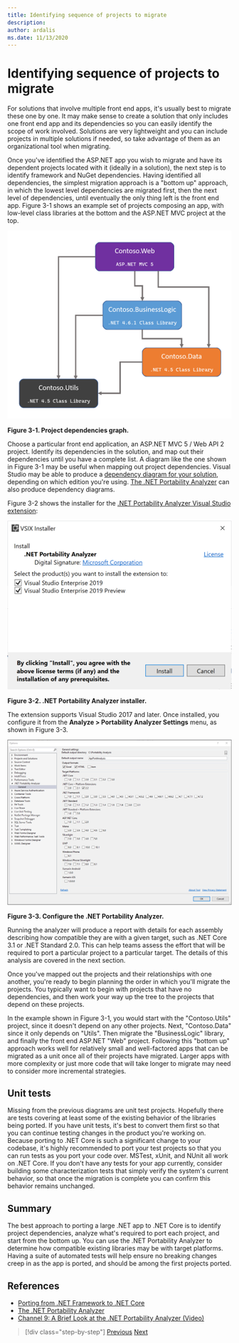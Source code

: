 ```yaml
---
title: Identifying sequence of projects to migrate
description: 
author: ardalis
ms.date: 11/13/2020
---
```


# Identifying sequence of projects to migrate

For solutions that involve multiple front end apps, it's usually best to migrate these one by one. It may make sense to create a solution that only includes one front end app and its dependencies so you can easily identify the scope of work involved. Solutions are very lightweight and you can include projects in multiple solutions if needed, so take advantage of them as an organizational tool when migrating.

Once you've identified the ASP.NET app you wish to migrate and have its dependent projects located with it (ideally in a solution), the next step is to identify framework and NuGet dependencies. Having identified all dependencies, the simplest migration approach is a "bottom up" approach, in which the lowest level dependencies are migrated first, then the next level of dependencies, until eventually the only thing left is the front end app. Figure 3-1 shows an example set of projects composing an app, with low-level class libraries at the bottom and the ASP.NET MVC project at the top.

![Project dependencies](./media/Figure3-1.png)

**Figure 3-1. Project dependencies graph.**

Choose a particular front end application, an ASP.NET MVC 5 / Web API 2 project. Identify its dependencies in the solution, and map out their dependencies until you have a complete list. A diagram like the one shown in Figure 3-1 may be useful when mapping out project dependencies. Visual Studio may be able to produce a [dependency diagram for your solution](https://docs.microsoft.com/visualstudio/modeling/create-layer-diagrams-from-your-code), depending on which edition you're using. [The .NET Portability Analyzer](https://docs.microsoft.com/dotnet/standard/analyzers/portability-analyzer) can also produce dependency diagrams.

Figure 3-2 shows the installer for the [.NET Portability Analyzer Visual Studio extension](https://marketplace.visualstudio.com/items?itemName=ConnieYau.NETPortabilityAnalyzer):

![Install .NET Portability Analyzer extension](./media/Figure3-2.png)

**Figure 3-2. .NET Portability Analyzer installer.**

The extension supports Visual Studio 2017 and later. Once installed, you configure it from the **Analyze > Portability Analyzer Settings** menu, as shown in Figure 3-3.

![Configure the .NET Portability Analyzer extension](./media/Figure3-3.png)

**Figure 3-3. Configure the .NET Portability Analyzer.**

Running the analyzer will produce a report with details for each assembly describing how compatible they are with a given target, such as .NET Core 3.1 or .NET Standard 2.0. This can help teams assess the effort that will be required to port a particular project to a particular target. The details of this analysis are covered in the next section.

Once you've mapped out the projects and their relationships with one another, you're ready to begin planning the order in which you'll migrate the projects. You typically want to begin with projects that have no dependencies, and then work your way up the tree to the projects that depend on these projects.

In the example shown in Figure 3-1, you would start with the "Contoso.Utils" project, since it doesn't depend on any other projects. Next, "Contoso.Data" since it only depends on "Utils". Then migrate the "BusinessLogic" library, and finally the front end ASP.NET "Web" project. Following this "bottom up" approach works well for relatively small and well-factored apps that can be migrated as a unit once all of their projects have migrated. Larger apps with more complexity or just more code that will take longer to migrate may need to consider more incremental strategies.

## Unit tests

Missing from the previous diagrams are unit test projects. Hopefully there are tests covering at least some of the existing behavior of the libraries being ported. If you have unit tests, it's best to convert them first so that you can continue testing changes in the product you're working on. Because porting to .NET Core is such a significant change to your codebase, it's highly recommended to port your test projects so that you can run tests as you port your code over. MSTest, xUnit, and NUnit all work on .NET Core. If you don't have any tests for your app currently, consider building some characterization tests that simply verify the system's current behavior, so that once the migration is complete you can confirm this behavior remains unchanged.

## Summary

The best approach to porting a large .NET app to .NET Core is to identify project dependencies, analyze what's required to port each project, and start from the bottom up. You can use the .NET Portability Analyzer to determine how compatible existing libraries may be with target platforms. Having a suite of automated tests will help ensure no breaking changes creep in as the app is ported, and should be among the first projects ported.

## References

- [Porting from .NET Framework to .NET Core](https://docs.microsoft.com/dotnet/core/porting/)
- [The .NET Portability Analyzer](https://docs.microsoft.com/dotnet/standard/analyzers/portability-analyzer)
- [Channel 9: A Brief Look at the .NET Portability Analyzer (Video)](https://channel9.msdn.com/Blogs/Seth-Juarez/A-Brief-Look-at-the-NET-Portability-Analyzer)

>[!div class="step-by-step"]
>[Previous](migrate-large-solutions.md)
>[Next](understand-update-dependencies.md)
